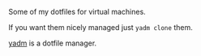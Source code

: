 Some of my dotfiles for virtual machines.

If you want them nicely managed just `yadm clone` them.

[yadm](https://github.com/TheLocehiliosan/yadm) is a dotfile manager.
